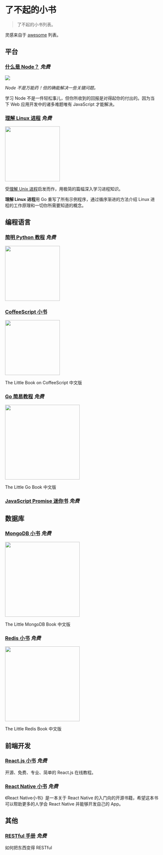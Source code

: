 # 了不起的小书

> 了不起的小书列表。

灵感来自于 [awesome](https://github.com/sindresorhus/awesome) 列表。

## 平台

### [什么是 Node？](http://jayli.github.io/whatisnode/)  *免费*
![](http://akamaicovers.oreilly.com/images/0636920021506/cat.gif)

*Node 不是万能药！但的确能解决一些关键问题。*

学习 Node 不是一件轻松事儿，但你所收到的回报是对得起你的付出的。因为当下 Web 应用开发中的诸多难题唯有 JavaScript 才能解决。

### [理解 Linux 进程](https://github.com/tobegit3hub/understand_linux_process) *免费*

<img src="https://github.com/tobegit3hub/understand_linux_process/blob/master/cover_small.jpg?raw=true" width="180">

受[理解 Unix 进程](http://www.duokan.com/book/41446)启发而作，用极简的篇幅深入学习进程知识。

**理解 Linux 进程**用 Go 重写了所有示例程序，通过循序渐进的方法介绍 Linux 进程的工作原理和一切你所需要知道的概念。

## 编程语言

### [简明 Python 教程](https://wizardforcel.gitbooks.io/a-byte-of-python/content/index.html) *免费*
<img src="https://img3.doubanio.com/lpic/s4612135.jpg" width="180">

### [ CoffeeScript 小书](https://read.douban.com/ebook/198648/)

<img src="https://img1.doubanio.com/view/ark_article_cover/retina/public/198648.jpg?v=1395393782.0" width="180">

The Little Book on CoffeeScript 中文版

### [Go 简易教程](https://github.com/songleo/the-little-go-book_ZH_CN) *免费*
<img src="http://openmymind.net/assets/go/title.png" width="245">

The Little Go Book 中文版

### [JavaScript Promise 迷你书](https://github.com/liubin/promises-book/) *免费*


## 数据库

### [MongoDB 小书](https://github.com/ilivebox/the-little-mongodb-book/tree/master/zh-cn) *免费*
<img src="http://openmymind.net/mongodb_cover.png" width="245">

The Little MongoDB Book 中文版

### [Redis 小书](https://github.com/ilivebox/the-little-redis-book/tree/master/zh-cn) *免费*
<img src="http://openmymind.net/redis_cover.png" width="245">

The Little Redis Book 中文版

## 前端开发

### [React.js 小书](https://github.com/huzidaha/react-naive-book) *免费*

开源、免费、专业、简单的 React.js 在线教程。

### [React Native 小书](https://github.com/Elvenisboy/RNBook) *免费*

《React Native小书》是一本关于 React Native 的入门向的开源书籍，希望这本书可以帮助更多的人学会 React Native 并能够开发自己的 App。

## 其他

### [RESTful 手册](http://sofish.github.io/restcookbook/) *免费*

如何把东西变得 RESTful
